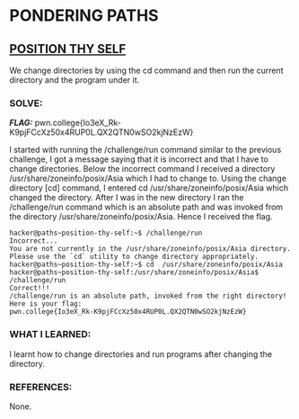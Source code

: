 # **PONDERING PATHS**
## **<ins>POSITION THY SELF</ins>**
We change directories by using the cd command and then run the current directory and the program under it.
### SOLVE: 
***FLAG:*** pwn.college{Io3eX_Rk-K9pjFCcXz50x4RUP0L.QX2QTN0wSO2kjNzEzW}

I started with running the /challenge/run command similar to the previous challenge, I got a message saying that it is incorrect and that I have to change directories.
Below the incorrect command I received a directory /usr/share/zoneinfo/posix/Asia which I had to change to.
Using the change directory [cd] command, I entered cd /usr/share/zoneinfo/posix/Asia which changed the directory.
After I was in the new directory I ran the /challenge/run command which is an absolute path and was invoked from the directory /usr/share/zoneinfo/posix/Asia.
Hence I received the flag.
```
hacker@paths~position-thy-self:~$ /challenge/run
Incorrect...
You are not currently in the /usr/share/zoneinfo/posix/Asia directory.
Please use the `cd` utility to change directory appropriately.
hacker@paths~position-thy-self:~$ cd  /usr/share/zoneinfo/posix/Asia
hacker@paths~position-thy-self:/usr/share/zoneinfo/posix/Asia$ /challenge/run
Correct!!!
/challenge/run is an absolute path, invoked from the right directory!
Here is your flag:
pwn.college{Io3eX_Rk-K9pjFCcXz50x4RUP0L.QX2QTN0wSO2kjNzEzW}
```
### WHAT I LEARNED:
I learnt how to change directories and run programs after changing the directory.
### REFERENCES:
None.
